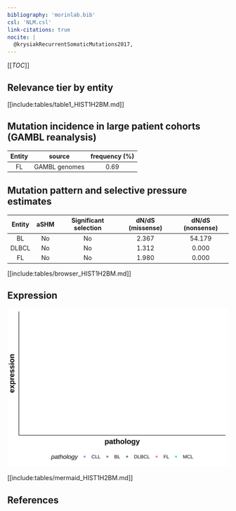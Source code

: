 ```yaml
---
bibliography: 'morinlab.bib'
csl: 'NLM.csl'
link-citations: true
nocite: |
  @krysiakRecurrentSomaticMutations2017, 
---
```

[[_TOC_]]


## Relevance tier by entity

[[include:tables/table1_HIST1H2BM.md]]

## Mutation incidence in large patient cohorts (GAMBL reanalysis)

|Entity|source       |frequency (%)|
|:------:|:-------------:|:-------------:|
|FL    |GAMBL genomes|0.69         |

## Mutation pattern and selective pressure estimates

|Entity|aSHM|Significant selection|dN/dS (missense)|dN/dS (nonsense)|
|:------:|:----:|:---------------------:|:----------------:|:----------------:|
|BL    |No  |No                   |2.367           |54.179          |
|DLBCL |No  |No                   |1.312           | 0.000          |
|FL    |No  |No                   |1.980           | 0.000          |




[[include:tables/browser_HIST1H2BM.md]]

## Expression
![](images/gene_expression/HIST1H2BM_by_pathology.svg)
<!-- ORIGIN: krysiakRecurrentSomaticMutations2017b -->
<!-- FL: krysiakRecurrentSomaticMutations2017b -->

[[include:tables/mermaid_HIST1H2BM.md]]

## References
